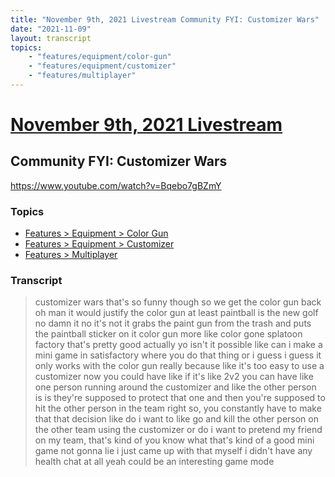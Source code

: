 ```yaml
---
title: "November 9th, 2021 Livestream Community FYI: Customizer Wars"
date: "2021-11-09"
layout: transcript
topics:
    - "features/equipment/color-gun"
    - "features/equipment/customizer"
    - "features/multiplayer"
---
```

# [November 9th, 2021 Livestream](../2021-11-09.md)
## Community FYI: Customizer Wars
https://www.youtube.com/watch?v=Bqebo7gBZmY

### Topics
* [Features > Equipment > Color Gun](../topics/features/equipment/color-gun.md)
* [Features > Equipment > Customizer](../topics/features/equipment/customizer.md)
* [Features > Multiplayer](../topics/features/multiplayer.md)

### Transcript

> customizer wars that's so funny though so we get the color gun back oh man it would justify the color gun at least paintball is the new golf no damn it no it's not it grabs the paint gun from the trash and puts the paintball sticker on it color gun more like color gone splatoon factory that's pretty good actually yo isn't it possible like can i make a mini game in satisfactory where you do that thing or i guess i guess it only works with the color gun really because like it's too easy to use a customizer now you could have like if it's like 2v2 you can have like one person running around the customizer and like the other person is is they're supposed to protect that one and then you're supposed to hit the other person in the team right so, you constantly have to make that that decision like do i want to like go and kill the other person on the other team using the customizer or do i want to pretend my friend on my team, that's kind of you know what that's kind of a good mini game not gonna lie i just came up with that myself i didn't have any health chat at all yeah could be an interesting game mode
